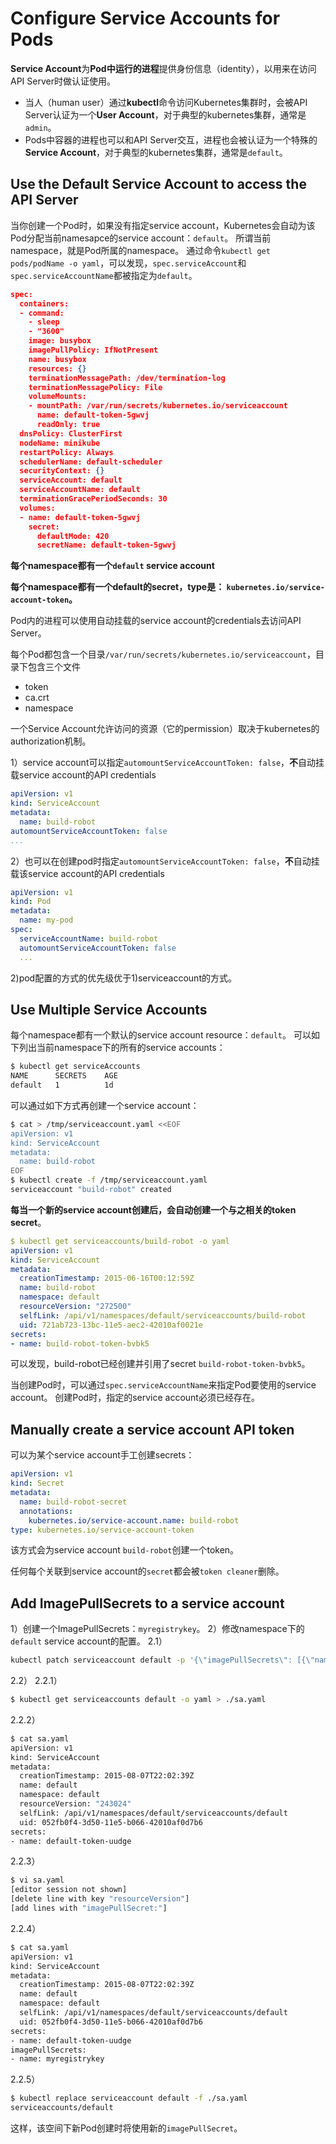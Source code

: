 # Configure Service Accounts for Pods
**Service Account**为**Pod中运行的进程**提供身份信息（identity），以用来在访问API Server时做认证使用。

* 当人（human user）通过**kubectl**命令访问Kubernetes集群时，会被API Server认证为一个**User Account**，对于典型的kubernetes集群，通常是`admin`。
* Pods中容器的进程也可以和API Server交互，进程也会被认证为一个特殊的**Service Account**，对于典型的kubernetes集群，通常是`default`。

## Use the Default Service Account to access the API Server
当你创建一个Pod时，如果没有指定service account，Kubernetes会自动为该Pod分配当前namesapce的service account：`default`。
所谓当前namespace，就是Pod所属的namespace。
通过命令`kubectl get pods/podName -o yaml`，可以发现，`spec.serviceAccount`和`spec.serviceAccountName`都被指定为`default`。
```json
spec:
  containers:
  - command:
    - sleep
    - "3600"
    image: busybox
    imagePullPolicy: IfNotPresent
    name: busybox
    resources: {}
    terminationMessagePath: /dev/termination-log
    terminationMessagePolicy: File
    volumeMounts:
    - mountPath: /var/run/secrets/kubernetes.io/serviceaccount
      name: default-token-5gwvj
      readOnly: true
  dnsPolicy: ClusterFirst
  nodeName: minikube
  restartPolicy: Always
  schedulerName: default-scheduler
  securityContext: {}
  serviceAccount: default
  serviceAccountName: default
  terminationGracePeriodSeconds: 30
  volumes:
  - name: default-token-5gwvj
    secret:
      defaultMode: 420
      secretName: default-token-5gwvj
```

**每个namespace都有一个`default` service account**

**每个namespace都有一个default的secret，type是： `kubernetes.io/service-account-token`。**

Pod内的进程可以使用自动挂载的service account的credentials去访问API Server。

每个Pod都包含一个目录`/var/run/secrets/kubernetes.io/serviceaccount`，目录下包含三个文件
* token
* ca.crt
* namespace

一个Service Account允许访问的资源（它的permission）取决于kubernetes的authorization机制。

1）service account可以指定`automountServiceAccountToken: false`，**不**自动挂载service account的API credentials
```yaml
apiVersion: v1
kind: ServiceAccount
metadata:
  name: build-robot
automountServiceAccountToken: false
...
```
2）也可以在创建pod时指定`automountServiceAccountToken: false`，**不**自动挂载该service account的API credentials
```yaml
apiVersion: v1
kind: Pod
metadata:
  name: my-pod
spec:
  serviceAccountName: build-robot
  automountServiceAccountToken: false
  ...
```

2)pod配置的方式的优先级优于1)serviceaccount的方式。

## Use Multiple Service Accounts
每个namespace都有一个默认的service account resource：`default`。
可以如下列出当前namespace下的所有的service accounts：

``` sh
$ kubectl get serviceAccounts
NAME      SECRETS    AGE
default   1          1d
```

可以通过如下方式再创建一个service account：
```sh
$ cat > /tmp/serviceaccount.yaml <<EOF
apiVersion: v1
kind: ServiceAccount
metadata:
  name: build-robot
EOF
$ kubectl create -f /tmp/serviceaccount.yaml
serviceaccount "build-robot" created
```

**每当一个新的service account创建后，会自动创建一个与之相关的token secret**。
```yaml
$ kubectl get serviceaccounts/build-robot -o yaml
apiVersion: v1
kind: ServiceAccount
metadata:
  creationTimestamp: 2015-06-16T00:12:59Z
  name: build-robot
  namespace: default
  resourceVersion: "272500"
  selfLink: /api/v1/namespaces/default/serviceaccounts/build-robot
  uid: 721ab723-13bc-11e5-aec2-42010af0021e
secrets:
- name: build-robot-token-bvbk5
```
可以发现，build-robot已经创建并引用了secret `build-robot-token-bvbk5`。

当创建Pod时，可以通过`spec.serviceAccountName`来指定Pod要使用的service account。
创建Pod时，指定的service account必须已经存在。

## Manually create a service account API token
可以为某个service account手工创建secrets：
```yaml
apiVersion: v1
kind: Secret
metadata:
  name: build-robot-secret
  annotations:
    kubernetes.io/service-account.name: build-robot
type: kubernetes.io/service-account-token
```
该方式会为service account `build-robot`创建一个token。

任何每个关联到service account的`secret`都会被`token cleaner`删除。
## Add ImagePullSecrets to a service account
1）创建一个ImagePullSecrets：`myregistrykey`。
2）修改namespace下的`default` service account的配置。
2.1）
```sh
kubectl patch serviceaccount default -p '{\"imagePullSecrets\": [{\"name\": \"acrkey\"}]}'
```
2.2）
2.2.1）
```sh
$ kubectl get serviceaccounts default -o yaml > ./sa.yaml
```
2.2.2）
```sh
$ cat sa.yaml
apiVersion: v1
kind: ServiceAccount
metadata:
  creationTimestamp: 2015-08-07T22:02:39Z
  name: default
  namespace: default
  resourceVersion: "243024"
  selfLink: /api/v1/namespaces/default/serviceaccounts/default
  uid: 052fb0f4-3d50-11e5-b066-42010af0d7b6
secrets:
- name: default-token-uudge
```
2.2.3）
```sh
$ vi sa.yaml
[editor session not shown]
[delete line with key "resourceVersion"]
[add lines with "imagePullSecret:"]
```
2.2.4）
```sh
$ cat sa.yaml
apiVersion: v1
kind: ServiceAccount
metadata:
  creationTimestamp: 2015-08-07T22:02:39Z
  name: default
  namespace: default
  selfLink: /api/v1/namespaces/default/serviceaccounts/default
  uid: 052fb0f4-3d50-11e5-b066-42010af0d7b6
secrets:
- name: default-token-uudge
imagePullSecrets:
- name: myregistrykey
```
2.2.5）
```sh
$ kubectl replace serviceaccount default -f ./sa.yaml
serviceaccounts/default
```
这样，该空间下新Pod创建时将使用新的`imagePullSecret`。

